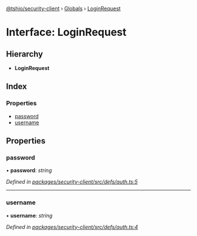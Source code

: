 [@tshio/security-client](../README.md) › [Globals](../globals.md) › [LoginRequest](loginrequest.md)

# Interface: LoginRequest

## Hierarchy

* **LoginRequest**

## Index

### Properties

* [password](loginrequest.md#markdown-header-password)
* [username](loginrequest.md#markdown-header-username)

## Properties

###  password

• **password**: *string*

*Defined in [packages/security-client/src/defs/auth.ts:5](https://github.com/TheSoftwareHouse/rad-modules-tools/blob/afe5496/packages/security-client/src/defs/auth.ts#L5)*

___

###  username

• **username**: *string*

*Defined in [packages/security-client/src/defs/auth.ts:4](https://github.com/TheSoftwareHouse/rad-modules-tools/blob/afe5496/packages/security-client/src/defs/auth.ts#L4)*
